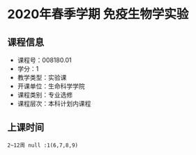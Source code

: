 # 2020年春季学期 免疫生物学实验 






## 课程信息

- 课程号：008180.01
- 学分：1
- 教学类型：实验课
- 开课单位：生命科学学院
- 课程类别：专业选修
- 课程层次：本科计划内课程

## 上课时间

```
2~12周 null :1(6,7,8,9)
```

